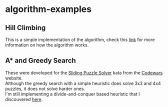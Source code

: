 # algorithm-examples

## Hill Climbing

This is a simple implementation of the algorithm, check this [link](https://www.geeksforgeeks.org/introduction-hill-climbing-artificial-intelligence/) for more information on how the algorithm works.

## A* and Greedy Search

These were developed for the [Sliding Puzzle Solver](https://www.codewars.com/kata/sliding-puzzle-solver/train/python) kata from the [Codewars](https://www.codewars.com/) website.  
Although the greedy search with a simple heuristic does solve 3x3 and 4x4 puzzles, it does not solve harder ones.  
I'm still implementing a divide-and-conquer based heuristic that I discouvered [here](https://www.kopf.com.br/kaplof/how-to-solve-any-slide-puzzle-regardless-of-its-size/).
